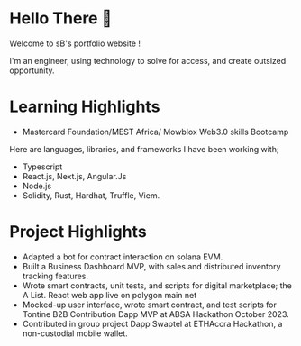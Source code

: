 
# Hello There 👋
Welcome to sB's portfolio website !


I'm an engineer, using technology to solve for access, and create outsized opportunity.


# Learning Highlights
  - Mastercard Foundation/MEST Africa/ Mowblox Web3.0 skills Bootcamp


Here are languages, libraries, and frameworks I have been working with;

 -  Typescript
 -  React.js, Next.js, Angular.Js
 -  Node.js
 -  Solidity, Rust, Hardhat, Truffle, Viem.
 
   
# Project Highlights

 - Adapted a bot for contract interaction on solana EVM. 
 - Built a Business Dashboard MVP, with sales and distributed inventory tracking features.
- Wrote smart contracts, unit tests, and scripts for digital marketplace; the A List. React web app live on polygon main net 
- Mocked-up user interface, wrote smart contract, and test scripts for Tontine B2B Contribution Dapp MVP at ABSA Hackathon October 2023.
- Contributed in group project Dapp Swaptel at ETHAccra Hackathon,  a non-custodial mobile wallet.

  




